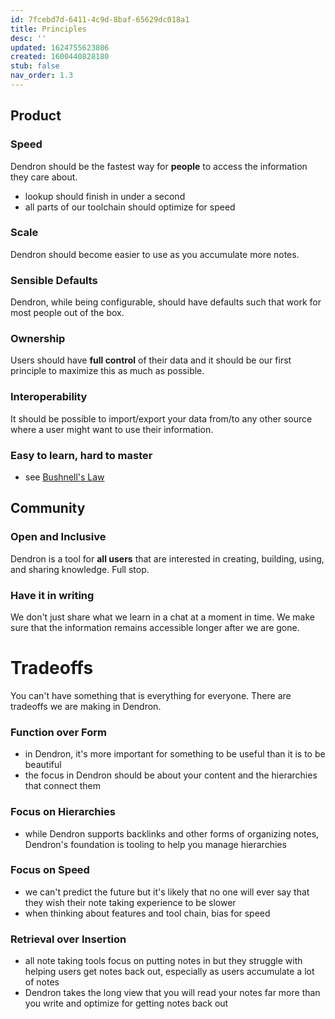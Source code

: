 ```yaml
---
id: 7fcebd7d-6411-4c9d-8baf-65629dc018a1
title: Principles
desc: ''
updated: 1624755623806
created: 1600440828180
stub: false
nav_order: 1.3
---
```

## Product

### Speed

Dendron should be the fastest way for **people** to access the information they care about.

- lookup should finish in under a second
- all parts of our toolchain should optimize for speed

### Scale

Dendron should become easier to use as you accumulate more notes. 

### Sensible Defaults

Dendron, while being configurable, should have defaults such that work for most people out of the box. 

### Ownership

Users should have **full control** of their data and it should be our first principle to maximize this as much as possible.

### Interoperability

It should be possible to import/export your data from/to any other source where a user might want to use their information.

### Easy to learn, hard to master

- see [Bushnell's Law
  ](https://en.wikipedia.org/wiki/Bushnell%27s_Law#:~:text=Bushnell's%20Law%20or%20Nolan's%20Law,first%20quarter%20and%20the%20hundredth.)

## Community

### Open and Inclusive

Dendron is a tool for **all users** that are interested in creating, building, using, and sharing knowledge. Full stop. 

### Have it in writing

We don't just share what we learn in a chat at a moment in time. We make sure that the information remains accessible longer after we are gone. 

# Tradeoffs

You can't have something that is everything for everyone. There are tradeoffs we are making in Dendron.

### Function over Form

- in Dendron, it's more important for something to be useful than it is to be beautiful 
- the focus in Dendron should be about your content and the hierarchies that connect them

### Focus on Hierarchies

- while Dendron supports backlinks and other forms of organizing notes, Dendron's foundation is tooling to help you manage hierarchies

### Focus on Speed

- we can't predict the future but it's likely that no one will ever say that they wish their note taking experience to be slower
- when thinking about features and tool chain, bias for speed

### Retrieval over Insertion

- all note taking tools focus on putting notes in but they struggle with helping users get notes back out, especially as users accumulate a lot of notes
- Dendron takes the long view that you will read your notes far more than you write and optimize for getting notes back out

